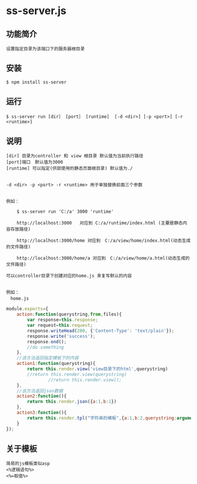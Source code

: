 # ss-server.js


## 功能简介

    设置指定目录为该端口下的服务器根目录

## 安装

    $ npm install ss-server

## 运行

    $ ss-server run [dir］ [port］ [runtime]  [-d <dir>] [-p <port>] [-r <runtime>]

   
## 说明
    [dir] 目录为controller 和 view 根目录 默认值为当前执行路径
    [port]端口　默认值为3000
    [runtime] 可以指定(供部使用的静态页面根目录) 默认值为./


    -d <dir> -p <port> -r <runtime> 用于单独替换前面三个参数


    例如：

        $ ss-server run 'C:/a' 3000 'runtime'

        http://localhost:3000   对应到 C:/a/runtime/index.html (主要是静态内容存放路径)

        http://localhost:3000/home 对应到　C:/a/view/home/index.html(动态生成的文件路径)

        http://localhost:3000/home/a 对应到　C:/a/view/home/a.html(动态生成的文件路径)

    可以controller目录下创建对应的home.js 来复写默认的内容


    例如：
    　home.js
```js
module.exports={
    action:function(querystring,from,files){
        var response=this.response;
        var request=this.request;
        response.writeHead(200, {'Content-Type': 'text/plain'});
        response.write('success');
        response.end();
        //do something
    },
    //该方法返回指定模板下的内容
    action1:function(querystring){
        return this.render.view('view目录下的html',querystring)
        //return this.render.view(querystring)
                //return this.render.view();
    },
    //该方法返回json数据
    action2:function(){
        return this.render.json({a:1,b:1})
    },
    action3:function(){
        return this.render.tpl("字符串的模板",{a:1,b:2,querystring:arguments[0],formdata:qrguments[1]});
    }
});

```


## 关于模板

    简易的js模板类似asp
    <%逻辑语句%>
    <%=取值%>




